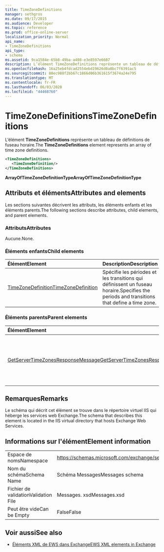 ```yaml
---
title: TimeZoneDefinitions
manager: sethgros
ms.date: 09/17/2015
ms.audience: Developer
ms.topic: reference
ms.prod: office-online-server
localization_priority: Normal
api_name:
- TimeZoneDefinitions
api_type:
- schema
ms.assetid: 9ca1584e-65b8-49ba-a408-e3e8597e6607
description: L’élément TimeZoneDefinitions représente un tableau de définitions de fuseau horaire.
ms.openlocfilehash: 16a25eb4fdcad2554ebd19626d0a0bc7f6391ac5
ms.sourcegitcommit: 88ec988f2bb67c1866d06b361615f3674a24e795
ms.translationtype: MT
ms.contentlocale: fr-FR
ms.lasthandoff: 06/03/2020
ms.locfileid: "44468760"
---
```

# <a name="timezonedefinitions"></a><span data-ttu-id="995c7-103">TimeZoneDefinitions</span><span class="sxs-lookup"><span data-stu-id="995c7-103">TimeZoneDefinitions</span></span>

<span data-ttu-id="995c7-104">L’élément **TimeZoneDefinitions** représente un tableau de définitions de fuseau horaire.</span><span class="sxs-lookup"><span data-stu-id="995c7-104">The **TimeZoneDefinitions** element represents an array of time zone definitions.</span></span> 
  
```XML
<TimeZoneDefinitions>
   <TimeZoneDefinition/>
</TimeZoneDefinitions>
```

 <span data-ttu-id="995c7-105">**ArrayOfTimeZoneDefinitionType**</span><span class="sxs-lookup"><span data-stu-id="995c7-105">**ArrayOfTimeZoneDefinitionType**</span></span>
## <a name="attributes-and-elements"></a><span data-ttu-id="995c7-106">Attributs et éléments</span><span class="sxs-lookup"><span data-stu-id="995c7-106">Attributes and elements</span></span>

<span data-ttu-id="995c7-107">Les sections suivantes décrivent les attributs, les éléments enfants et les éléments parents.</span><span class="sxs-lookup"><span data-stu-id="995c7-107">The following sections describe attributes, child elements, and parent elements.</span></span>
  
### <a name="attributes"></a><span data-ttu-id="995c7-108">Attributs</span><span class="sxs-lookup"><span data-stu-id="995c7-108">Attributes</span></span>

<span data-ttu-id="995c7-109">Aucune.</span><span class="sxs-lookup"><span data-stu-id="995c7-109">None.</span></span>
  
### <a name="child-elements"></a><span data-ttu-id="995c7-110">Éléments enfants</span><span class="sxs-lookup"><span data-stu-id="995c7-110">Child elements</span></span>

|<span data-ttu-id="995c7-111">**Élément**</span><span class="sxs-lookup"><span data-stu-id="995c7-111">**Element**</span></span>|<span data-ttu-id="995c7-112">**Description**</span><span class="sxs-lookup"><span data-stu-id="995c7-112">**Description**</span></span>|
|:-----|:-----|
|[<span data-ttu-id="995c7-113">TimeZoneDefinition</span><span class="sxs-lookup"><span data-stu-id="995c7-113">TimeZoneDefinition</span></span>](timezonedefinition.md) <br/> |<span data-ttu-id="995c7-114">Spécifie les périodes et les transitions qui définissent un fuseau horaire.</span><span class="sxs-lookup"><span data-stu-id="995c7-114">Specifies the periods and transitions that define a time zone.</span></span>  <br/> |
   
### <a name="parent-elements"></a><span data-ttu-id="995c7-115">Éléments parents</span><span class="sxs-lookup"><span data-stu-id="995c7-115">Parent elements</span></span>

|<span data-ttu-id="995c7-116">**Élément**</span><span class="sxs-lookup"><span data-stu-id="995c7-116">**Element**</span></span>|<span data-ttu-id="995c7-117">**Description**</span><span class="sxs-lookup"><span data-stu-id="995c7-117">**Description**</span></span>|
|:-----|:-----|
|[<span data-ttu-id="995c7-118">GetServerTimeZonesResponseMessage</span><span class="sxs-lookup"><span data-stu-id="995c7-118">GetServerTimeZonesResponseMessage</span></span>](getservertimezonesresponsemessage.md) <br/> |<span data-ttu-id="995c7-119">Contient l’État et le résultat d’une demande d' [opération GetServerTimeZones](getservertimezones-operation.md) .</span><span class="sxs-lookup"><span data-stu-id="995c7-119">Contains the status and result of a [GetServerTimeZones operation](getservertimezones-operation.md) request.</span></span>  <br/> |
   
## <a name="remarks"></a><span data-ttu-id="995c7-120">Remarques</span><span class="sxs-lookup"><span data-stu-id="995c7-120">Remarks</span></span>

<span data-ttu-id="995c7-121">Le schéma qui décrit cet élément se trouve dans le répertoire virtuel IIS qui héberge les services web Exchange.</span><span class="sxs-lookup"><span data-stu-id="995c7-121">The schema that describes this element is located in the IIS virtual directory that hosts Exchange Web Services.</span></span>
  
## <a name="element-information"></a><span data-ttu-id="995c7-122">Informations sur l'élément</span><span class="sxs-lookup"><span data-stu-id="995c7-122">Element information</span></span>

|||
|:-----|:-----|
|<span data-ttu-id="995c7-123">Espace de noms</span><span class="sxs-lookup"><span data-stu-id="995c7-123">Namespace</span></span>  <br/> |https://schemas.microsoft.com/exchange/services/2006/messages  <br/> |
|<span data-ttu-id="995c7-124">Nom du schéma</span><span class="sxs-lookup"><span data-stu-id="995c7-124">Schema Name</span></span>  <br/> |<span data-ttu-id="995c7-125">Schéma Messages</span><span class="sxs-lookup"><span data-stu-id="995c7-125">Messages schema</span></span>  <br/> |
|<span data-ttu-id="995c7-126">Fichier de validation</span><span class="sxs-lookup"><span data-stu-id="995c7-126">Validation File</span></span>  <br/> |<span data-ttu-id="995c7-127">Messages. xsd</span><span class="sxs-lookup"><span data-stu-id="995c7-127">Messages.xsd</span></span>  <br/> |
|<span data-ttu-id="995c7-128">Peut être vide</span><span class="sxs-lookup"><span data-stu-id="995c7-128">Can be Empty</span></span>  <br/> |<span data-ttu-id="995c7-129">False</span><span class="sxs-lookup"><span data-stu-id="995c7-129">False</span></span>  <br/> |
   
## <a name="see-also"></a><span data-ttu-id="995c7-130">Voir aussi</span><span class="sxs-lookup"><span data-stu-id="995c7-130">See also</span></span>



- [<span data-ttu-id="995c7-131">Éléments XML de EWS dans Exchange</span><span class="sxs-lookup"><span data-stu-id="995c7-131">EWS XML elements in Exchange</span></span>](ews-xml-elements-in-exchange.md)

